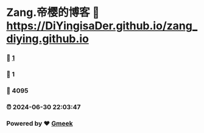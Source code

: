 # Zang.帝樱的博客 :link: https://DiYingisaDer.github.io/zang_diying.github.io 
### :page_facing_up: [1](https://DiYingisaDer.github.io/zang_diying.github.io/tag.html) 
### :speech_balloon: 1 
### :hibiscus: 4095 
### :alarm_clock: 2024-06-30 22:03:47 
### Powered by :heart: [Gmeek](https://github.com/Meekdai/Gmeek)
